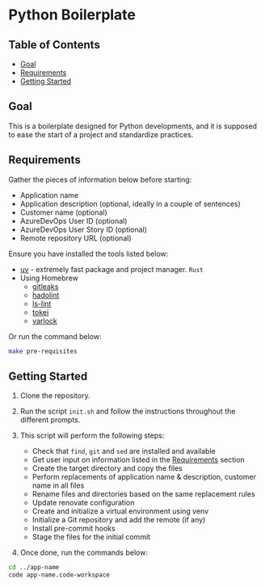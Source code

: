 # Python Boilerplate <!-- omit in toc -->

## Table of Contents <!-- omit in toc -->

- [Goal](#goal)
- [Requirements](#requirements)
- [Getting Started](#getting-started)

## Goal

This is a boilerplate designed for Python developments, and it is supposed to ease the start of a project and standardize practices.

## Requirements

Gather the pieces of information below before starting:

- Application name
- Application description (optional, ideally in a couple of sentences)
- Customer name (optional)
- AzureDevOps User ID (optional)
- AzureDevOps User Story ID (optional)
- Remote repository URL (optional)

Ensure you have installed the tools listed below:

- [uv](https://github.com/astral-sh/uv) - extremely fast package and project manager. `Rust`
- Using Homebrew
  - [gitleaks](https://github.com/gitleaks/gitleaks)
  - [hadolint](https://github.com/hadolint/hadolint)
  - [ls-lint](https://github.com/loeffel-io/ls-lint)
  - [tokei](https://github.com/XAMPPRocky/tokei)
  - [varlock](https://github.com/dmno-dev/varlock)

Or run the command below:

```bash
make pre-requisites
```

## Getting Started

1. Clone the repository.
2. Run the script `init.sh` and follow the instructions throughout the different prompts.
3. This script will perform the following steps:

   - Check that `find`, `git` and `sed` are installed and available
   - Get user input on information listed in the [Requirements](#requirements) section
   - Create the target directory and copy the files
   - Perform replacements of application name & description, customer name in all files
   - Rename files and directories based on the same replacement rules
   - Update renovate configuration
   - Create and initialize a virtual environment using venv
   - Initialize a Git repository and add the remote (if any)
   - Install pre-commit hooks
   - Stage the files for the initial commit

4. Once done, run the commands below:

```bash
cd ../app-name
code app-name.code-workspace
```
